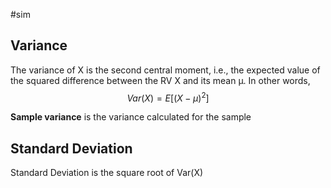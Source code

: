 #sim 

## Variance 
 The variance of X is the second central moment, i.e., the expected value of the squared difference between the RV X and its mean µ. In other words, $$Var(X) = E[(X-\mu)^2]$$

**Sample variance** is the variance calculated for the  sample

## Standard Deviation
Standard Deviation is the square root of Var(X)